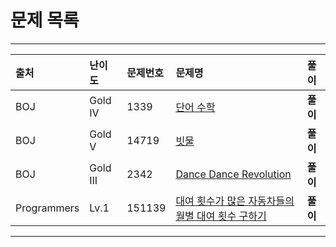 # 문제 목록

---

|출처|난이도|문제번호|문제명|풀이|
|:---|:---|:---|:---|:---|
|BOJ|Gold IV|1339|[단어 수학](https://www.acmicpc.net/problem/1339)|**풀이**|
|BOJ|Gold V|14719|[빗물](https://www.acmicpc.net/problem/14719)|**풀이**|
|BOJ|Gold III|2342|[Dance Dance Revolution](https://www.acmicpc.net/problem/2342)|**풀이**|
|Programmers|Lv.1|151139|[대여 횟수가 많은 자동차들의 월별 대여 횟수 구하기](https://school.programmers.co.kr/learn/courses/30/lessons/151139)|**풀이**|

---

